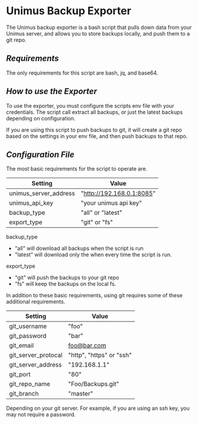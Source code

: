 # Unimus Backup Exporter 

The Unimus backup exporter is a bash script that pulls down data from your Unimus server, and allows you to store backups locally, and push them to a git repo.

## _Requirements_

The only requirements for this script are bash, jq, and base64. 

## _How to use the Exporter_ 

To use the exporter, you must configure the scripts env file with your credentials. The script call extract all backups, or just the latest backups depending on configuration. 

If you are using this script to push backups to git, it will create a git repo based on the settings in your env file, and then push backups to that repo. 

## _Configuration File_

The most basic requirements for the script to operate are. 

| Setting | Value |
| ------ | ------ |
| unimus_server_address | "http://192.168.0.1:8085" |
| unimus_api_key | "your unimus api key" |
| backup_type | "all" or "latest" |
| export_type | "git" or "fs" |

backup_type
 - "all" will download all backups when the script is run
 - "latest" will download only the when every time the script is run. 
 
export_type
 - "git" will push the backups to your git repo
 - "fs" will keep the backups on the local fs.
 
In addition to these basic requirements, using git requires some of these additional requirements. 

| Setting | Value |
| ------ | ------ |
| git_username | "foo" |
| git_password | "bar" |
| git_email | foo@bar.com |
| git_server_protocal | "http", "https" or "ssh" |
| git_server_address | "192.168.1.1" |
| git_port | "80" |
| git_repo_name | "Foo/Backups.git" |
| git_branch | "master" |
 
 Depending on your git server. For example, if you are using an ssh key, you may not require a password. 
